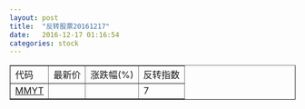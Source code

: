 ```yaml
---
layout: post
title:  "反转股票20161217"
date:   2016-12-17 01:16:54
categories: stock
---
```


<script type="text/javascript">
var stockList = []
stockList.push('gb_mmyt');
</script>

<table border="1">
 <tr>
 <td>代码</td>
  <td>最新价</td>
  <td>涨跌幅(%)</td>
 <td>反转指数</td>
</tr>
  <tr id="mmyt"><td><a href="http://stock.finance.sina.com.cn/usstock/quotes/MMYT.html" target="_blank">MMYT</a></td><td></td><td></td><td>7</td></tr>
</table>
